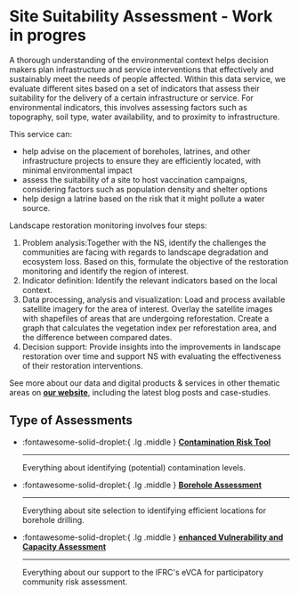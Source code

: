 # Site Suitability Assessment - Work in progres

<!-- markdownlint-disable-next-line no-trailing-punctuation -->
A thorough understanding of the environmental context helps decision makers plan infrastructure and service interventions that effectively and sustainably meet the needs of people affected. Within this data service, we evaluate different sites based on a set of indicators that assess their suitability for the delivery of a certain infrastructure or service. For environmental indicators, this involves assessing factors such as topography, soil type, water availability, and to proximity to infrastructure.

This service can:

+ help advise on the placement of boreholes, latrines, and other infrastructure projects to ensure they are efficiently located, with minimal environmental impact
+ assess the suitability of a site to host vaccination campaigns, considering factors such as population density and shelter options
+ help design a latrine based on the risk that it might pollute a water source.

Landscape restoration monitoring involves four steps:

1. Problem analysis:Together with the NS, identify the challenges the communities are facing with regards to landscape degradation and ecosystem loss. Based on this, formulate the objective of the restoration monitoring and identify the region of interest.
2. Indicator definition: Identify the relevant indicators based on the local context.
3. Data processing, analysis and visualization: Load and process available satellite imagery for the area of interest. Overlay the satellite images with shapefiles of areas that are undergoing reforestation. Create a graph that calculates the vegetation index per reforestation area, and the difference between compared dates.
4. Decision support: Provide insights into the improvements in landscape restoration over time and support NS with evaluating the effectiveness of their restoration interventions.


See more about our data and digital products & services in other thematic areas on **[our website](https://510.global/)**, including the latest blog posts and case-studies.


## Type of Assessments

<!-- markdownlint-disable -->
<div class="grid cards" markdown>

-   :fontawesome-solid-droplet:{ .lg .middle } [__Contamination Risk Tool__](contamination_risk_tool/index.md)

    ---

    Everything about identifying (potential) contamination levels. 

-   :fontawesome-solid-droplet:{ .lg .middle } [__Borehole Assessment__](contamination_risk_tool/index.md)

    ---

    Everything about site selection to identifying efficient locations for borehole drilling.

-   :fontawesome-solid-droplet:{ .lg .middle } [__enhanced Vulnerability and Capacity Assessment__](contamination_risk_tool/index.md)

    ---

    Everything about our support to the IFRC's eVCA for participatory community risk assessment.
